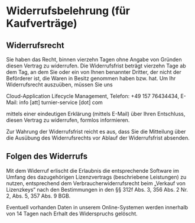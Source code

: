 # Widerrufsbelehrung (für Kaufverträge)

## Widerrufsrecht

Sie haben das Recht, binnen vierzehn Tagen ohne Angabe von Gründen diesen Vertrag zu widerrufen. Die Widerrufsfrist beträgt vierzehn Tage ab dem Tag, an dem Sie oder ein von Ihnen benannter Dritter, der nicht der Beförderer ist, die Waren in Besitz genommen haben bzw. hat. Um Ihr Widerrufsrecht auszuüben, müssen Sie uns

Cloud-Application Lifecycle Management, Telefon: +49 157 76434434, E-Mail: info [att] turnier-service [dot] com

mittels einer eindeutigen Erklärung (mittels E-Mail) über Ihren Entschluss, diesen Vertrag zu widerrufen, formlos informieren.

Zur Wahrung der Widerrufsfrist reicht es aus, dass Sie die Mitteilung über die Ausübung des Widerrufsrechts vor Ablauf der Widerrufsfrist absenden.


## Folgen des Widerrufs

Mit dem Widerruf erlischt die Erlaubnis die entsprechende Software im Umfang des dazugehörigen Lizenzvertrags (beschriebene Leistungen) zu nutzen, entsprechend dem Verbraucherwiderrufsrecht beim „Verkauf von Lizenzkeys“ nach den Bestimmungen in den §§ 312f Abs. 3, 356 Abs. 2 Nr. 2, Abs. 5, 357 Abs. 9 BGB.

Eventuell vorhanden Daten in unserem Online-Systemen werden innerhalb von 14 Tagen nach Erhalt des Widerspruchs gelöscht.